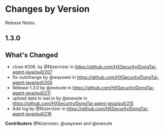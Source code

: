 Changes by Version
==================
Release Notes.

1.3.0
------------------
## What's Changed
* close #206. by @Nizernizer in https://github.com/HXSecurity/DongTai-agent-java/pull/207
* fix-outofrange by @wayswei in https://github.com/HXSecurity/DongTai-agent-java/pull/205
* Release 1.3.0 by @exexute in https://github.com/HXSecurity/DongTai-agent-java/pull/211
* upload data to iast.io by @exexute in https://github.com/HXSecurity/DongTai-agent-java/pull/215
* Add log by @Nizernizer in https://github.com/HXSecurity/DongTai-agent-java/pull/216

**Contributors**
@Nizernizer, @wayswei and @exexute
